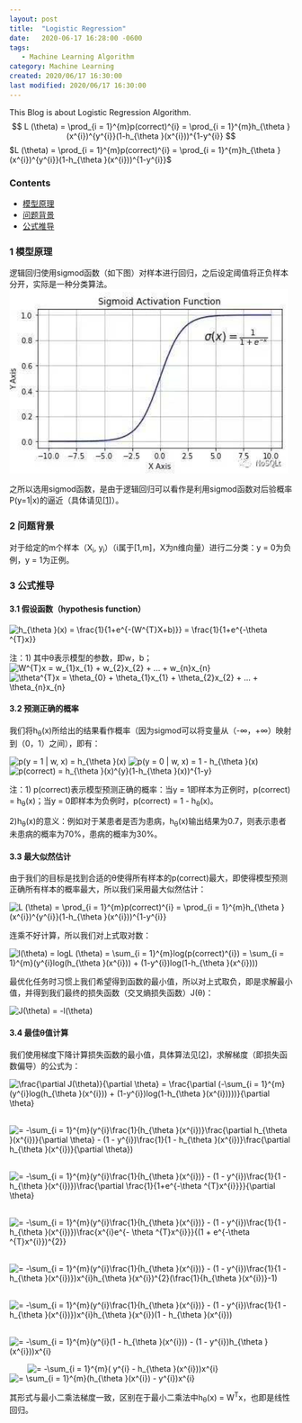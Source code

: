 ```yaml
---
layout: post
title:  "Logistic Regression"
date:   2020-06-17 16:28:00 -0600
tags:
   - Machine Learning Algorithm
category: Machine Learning
created: 2020/06/17 16:30:00
last modified: 2020/06/17 16:30:00
---
```


This Blog is about Logistic Regression Algorithm.
$$
L (\theta) = \prod_{i = 1}^{m}p(correct)^{i} = \prod_{i = 1}^{m}h_{\theta }(x^{i})^{y^{i}}(1-h_{\theta }(x^{i}))^{1-y^{i}}
$$
$L (\theta) = \prod_{i = 1}^{m}p(correct)^{i} = \prod_{i = 1}^{m}h_{\theta }(x^{i})^{y^{i}}(1-h_{\theta }(x^{i}))^{1-y^{i}}$
### Contents

- [模型原理](#a)
- [问题背景](#b)
- [公式推导](#c)

<a name='a'></a>

### 1 模型原理

逻辑回归使用sigmod函数（如下图）对样本进行回归，之后设定阈值将正负样本分开，实际是一种分类算法。
![sigmod function](/images/sigmod_function.png)

之所以选用sigmod函数，是由于逻辑回归可以看作是利用sigmod函数对后验概率P(y=1\|x)的逼近（具体请见\[[1](https://blog.csdn.net/qq_19645269/article/details/79551576)\]）。

<a name='b'></a>

### 2 问题背景

对于给定的m个样本（X<sub>i</sub>, y<sub>i</sub>）（i属于[1,m]，X为n维向量）进行二分类：y = 0为负例，y = 1为正例。

<a name='c'></a>

### 3 公式推导

#### 3.1 假设函数（hypothesis function）
<img src="https://latex.codecogs.com/gif.latex?h_{\theta&space;}(x)&space;=&space;\frac{1}{1&plus;e^{-(W^{T}X&plus;b)}}&space;=&space;\frac{1}{1&plus;e^{-\theta&space;^{T}x}}" title="h_{\theta }(x) = \frac{1}{1+e^{-(W^{T}X+b)}} = \frac{1}{1+e^{-\theta ^{T}x}}" />


注：1) 其中&theta;表示模型的参数，即w，b；
<img src="https://latex.codecogs.com/gif.latex?W^{T}x&space;=&space;w_{1}x_{1}&space;&plus;&space;w_{2}x_{2}&space;&plus;&space;...&space;&plus;&space;w_{n}x_{n}" title="W^{T}x = w_{1}x_{1} + w_{2}x_{2} + ... + w_{n}x_{n}" />
<img src="https://latex.codecogs.com/gif.latex?\theta^{T}x&space;=&space;\theta_{0}&space;&plus;&space;\theta_{1}x_{1}&space;&plus;&space;\theta_{2}x_{2}&space;&plus;&space;...&space;&plus;&space;\theta_{n}x_{n}" title="\theta^{T}x = \theta_{0} + \theta_{1}x_{1} + \theta_{2}x_{2} + ... + \theta_{n}x_{n}" />

#### 3.2 预测正确的概率

我们将h<sub>&theta;</sub>(x)所给出的结果看作概率（因为sigmod可以将变量从（-&infin;，+&infin;）映射到（0，1）之间），即有：

<img src="https://latex.codecogs.com/gif.latex?p(y&space;=&space;1&space;|&space;w,&space;x)&space;=&space;h_{\theta&space;}(x)" title="p(y = 1 | w, x) = h_{\theta }(x)" />

<img src="https://latex.codecogs.com/gif.latex?p(y&space;=&space;0&space;|&space;w,&space;x)&space;=&space;1&space;-&space;h_{\theta&space;}(x)" title="p(y = 0 | w, x) = 1 - h_{\theta }(x)" />

<img src="https://latex.codecogs.com/gif.latex?p(correct)&space;=&space;h_{\theta&space;}(x)^{y}(1-h_{\theta&space;}(x))^{1-y}" title="p(correct) = h_{\theta }(x)^{y}(1-h_{\theta }(x))^{1-y}" />

注：1) p(correct)表示模型预测正确的概率：当y = 1即样本为正例时，p(correct) = h<sub>&theta;</sub>(x)；当y = 0即样本为负例时，p(correct) = 1 - h<sub>&theta;</sub>(x)。

2)h<sub>&theta;</sub>(x)的意义：例如对于某患者是否为患病，h<sub>&theta;</sub>(x)输出结果为0.7，则表示患者未患病的概率为70%，患病的概率为30%。

#### 3.3 最大似然估计

由于我们的目标是找到合适的&theta;使得所有样本的p(correct)最大，即使得模型预测正确所有样本的概率最大，所以我们采用最大似然估计：

<img src="https://latex.codecogs.com/png.latex?L&space;(\theta)&space;=&space;\prod_{i&space;=&space;1}^{m}p(correct)^{i}&space;=&space;\prod_{i&space;=&space;1}^{m}h_{\theta&space;}(x^{i})^{y^{i}}(1-h_{\theta&space;}(x^{i}))^{1-y^{i}}" title="L (\theta) = \prod_{i = 1}^{m}p(correct)^{i} = \prod_{i = 1}^{m}h_{\theta }(x^{i})^{y^{i}}(1-h_{\theta }(x^{i}))^{1-y^{i}}" />

连乘不好计算，所以我们对上式取对数：

<img src="https://latex.codecogs.com/png.latex?l(\theta)&space;=&space;logL&space;(\theta)&space;=&space;\sum_{i&space;=&space;1}^{m}log(p(correct)^{i})&space;=&space;\sum_{i&space;=&space;1}^{m}(y^{i}log(h_{\theta&space;}(x^{i}))&space;&plus;&space;(1-y^{i})log(1-h_{\theta&space;}(x^{i})))" title="l(\theta) = logL (\theta) = \sum_{i = 1}^{m}log(p(correct)^{i}) = \sum_{i = 1}^{m}(y^{i}log(h_{\theta }(x^{i})) + (1-y^{i})log(1-h_{\theta }(x^{i})))" />

最优化任务时习惯上我们希望得到函数的最小值，所以对上式取负，即是求解最小值，并得到我们最终的损失函数（交叉熵损失函数）J(&theta;)：

<img src="https://latex.codecogs.com/png.latex?J(\theta)&space;=&space;-l(\theta)" title="J(\theta) = -l(\theta)" />

#### 3.4 最佳&theta;值计算

我们使用梯度下降计算损失函数的最小值，具体算法见\[[2](https://en.wikipedia.org/wiki/Gradient_descent)\]，求解梯度（即损失函数偏导）的公式为：

<img src="https://latex.codecogs.com/png.latex?\frac{\partial&space;J(\theta)}{\partial&space;\theta}&space;=&space;\frac{\partial&space;(-\sum_{i&space;=&space;1}^{m}(y^{i}log(h_{\theta&space;}(x^{i}))&space;&plus;&space;(1-y^{i})log(1-h_{\theta&space;}(x^{i}))))}{\partial&space;\theta}" title="\frac{\partial J(\theta)}{\partial \theta} = \frac{\partial (-\sum_{i = 1}^{m}(y^{i}log(h_{\theta }(x^{i})) + (1-y^{i})log(1-h_{\theta }(x^{i}))))}{\partial \theta}" />

&emsp;&emsp;&nbsp;<img src="https://latex.codecogs.com/png.latex?=&space;-\sum_{i&space;=&space;1}^{m}(y^{i}\frac{1}{h_{\theta&space;}(x^{i})}\frac{\partial&space;h_{\theta&space;}(x^{i})}{\partial&space;\theta}&space;-&space;(1&space;-&space;y^{i})\frac{1}{1&space;-&space;h_{\theta&space;}(x^{i})}\frac{\partial&space;h_{\theta&space;}(x^{i})}{\partial&space;\theta})" title="= -\sum_{i = 1}^{m}(y^{i}\frac{1}{h_{\theta }(x^{i})}\frac{\partial h_{\theta }(x^{i})}{\partial \theta} - (1 - y^{i})\frac{1}{1 - h_{\theta }(x^{i})}\frac{\partial h_{\theta }(x^{i})}{\partial \theta})" />

&emsp;&emsp;&nbsp;<img src="https://latex.codecogs.com/png.latex?=&space;-\sum_{i&space;=&space;1}^{m}(y^{i}\frac{1}{h_{\theta&space;}(x^{i})}&space;-&space;(1&space;-&space;y^{i})\frac{1}{1&space;-&space;h_{\theta&space;}(x^{i})})\frac{\partial&space;\frac{1}{1&plus;e^{-\theta&space;^{T}x^{i}}}}{\partial&space;\theta}" title="= -\sum_{i = 1}^{m}(y^{i}\frac{1}{h_{\theta }(x^{i})} - (1 - y^{i})\frac{1}{1 - h_{\theta }(x^{i})})\frac{\partial \frac{1}{1+e^{-\theta ^{T}x^{i}}}}{\partial \theta}" />

&emsp;&emsp;&nbsp;<img src="https://latex.codecogs.com/png.latex?=&space;-\sum_{i&space;=&space;1}^{m}(y^{i}\frac{1}{h_{\theta&space;}(x^{i})}&space;-&space;(1&space;-&space;y^{i})\frac{1}{1&space;-&space;h_{\theta&space;}(x^{i})})\frac{x^{i}e^{-&space;\theta&space;^{T}x^{i}}}{(1&space;&plus;&space;e^{-\theta&space;^{T}x^{i}})^{2}}" title="= -\sum_{i = 1}^{m}(y^{i}\frac{1}{h_{\theta }(x^{i})} - (1 - y^{i})\frac{1}{1 - h_{\theta }(x^{i})})\frac{x^{i}e^{- \theta ^{T}x^{i}}}{(1 + e^{-\theta ^{T}x^{i}})^{2}}" />

&emsp;&emsp;&nbsp;<img src="https://latex.codecogs.com/png.latex?=&space;-\sum_{i&space;=&space;1}^{m}(y^{i}\frac{1}{h_{\theta&space;}(x^{i})}&space;-&space;(1&space;-&space;y^{i})\frac{1}{1&space;-&space;h_{\theta&space;}(x^{i})})x^{i}h_{\theta&space;}(x^{i})^{2}(\frac{1}{h_{\theta&space;}(x^{i})}-1)" title="= -\sum_{i = 1}^{m}(y^{i}\frac{1}{h_{\theta }(x^{i})} - (1 - y^{i})\frac{1}{1 - h_{\theta }(x^{i})})x^{i}h_{\theta }(x^{i})^{2}(\frac{1}{h_{\theta }(x^{i})}-1)" />

&emsp;&emsp;&nbsp;<img src="https://latex.codecogs.com/png.latex?=&space;-\sum_{i&space;=&space;1}^{m}(y^{i}\frac{1}{h_{\theta&space;}(x^{i})}&space;-&space;(1&space;-&space;y^{i})\frac{1}{1&space;-&space;h_{\theta&space;}(x^{i})})x^{i}h_{\theta&space;}(x^{i})(1&space;-&space;h_{\theta&space;}(x^{i}))" title="= -\sum_{i = 1}^{m}(y^{i}\frac{1}{h_{\theta }(x^{i})} - (1 - y^{i})\frac{1}{1 - h_{\theta }(x^{i})})x^{i}h_{\theta }(x^{i})(1 - h_{\theta }(x^{i}))" />

&emsp;&emsp;&nbsp;<img src="https://latex.codecogs.com/png.latex?=&space;-\sum_{i&space;=&space;1}^{m}(y^{i}(1&space;-&space;h_{\theta&space;}(x^{i}))&space;-&space;(1&space;-&space;y^{i})h_{\theta&space;}(x^{i}))x^{i}" title="= -\sum_{i = 1}^{m}(y^{i}(1 - h_{\theta }(x^{i})) - (1 - y^{i})h_{\theta }(x^{i}))x^{i}" />

&emsp;&emsp;&nbsp;<img src="https://latex.codecogs.com/png.latex?=&space;-\sum_{i&space;=&space;1}^{m}(&space;y^{i}&space;-&space;h_{\theta&space;}(x^{i}))x^{i}" title="= -\sum_{i = 1}^{m}( y^{i} - h_{\theta }(x^{i}))x^{i}" />
<img src="https://latex.codecogs.com/png.latex?=&space;\sum_{i&space;=&space;1}^{m}(h_{\theta&space;}(x^{i})&space;-&space;y^{i})x^{i}" title="= \sum_{i = 1}^{m}(h_{\theta }(x^{i}) - y^{i})x^{i}" />

其形式与最小二乘法梯度一致，区别在于最小二乘法中h<sub>&theta;</sub>(x) = W<sup>T</sup>x，也即是线性回归。
